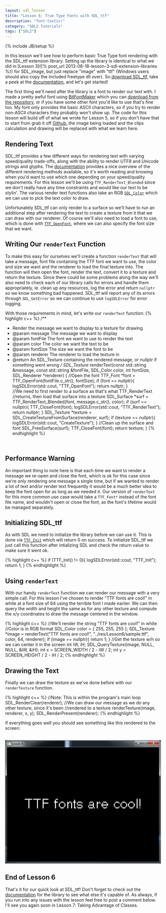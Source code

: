 ```yaml
---
layout: sdl_lesson
title: "Lesson 6: True Type Fonts with SDL_ttf"
description: "font-tastic!"
category: "SDL2 Tutorials"
tags: ["SDL2"]
---
```

{% include JB/setup %}

In this lesson we'll see how to perform basic True Type font rendering with the SDL_ttf extension library.
Setting up the library is identical to what we did in
[Lesson 3]({% post_url 2013-08-18-lesson-3-sdl-extension-libraries %}) for SDL_image, but just replace
"image" with "ttf" (Windows users should also copy the included freetype dll over). So [download SDL_ttf](http://www.libsdl.org/projects/SDL_ttf/),
take a peek at the [documentation](http://www.libsdl.org/projects/SDL_ttf/docs/index.html), and let's get started!

<!--more-->

The first thing we'll need after the library is a font to render our text with. I made a pretty awful font using
[BitFontMaker](http://www.pentacom.jp/pentacom/bitfontmaker2/) which you can
[download from the repository](https://github.com/Twinklebear/TwinklebearDev-Lessons/raw/master/res/Lesson6/sample.ttf), or if you have some other font you'd like to use that's fine too. My font only provides the basic ASCII characters, so if you try to render non-ASCII characters they probably won't show up.
The code for this lesson will build off of what we wrote for Lesson 5, so if you don't have that to start from grab it off [Github](https://github.com/Twinklebear/TwinklebearDev-Lessons/tree/master/Lesson5), the image being
loaded and the clips calculation and drawing will be replaced with what we learn here.

Rendering Text
-
SDL_ttf provides a few different ways for rendering text with varying speed/quality trade-offs, along with the
ability to render UTF8 and Unicode strings and glyphs. The [documentation](http://www.libsdl.org/projects/SDL_ttf/docs/SDL_ttf_42.html#SEC42) provides a nice overview of the different rendering methods available, so it's worth reading
and knowing when you'd want to use which one depending on your speed/quality requirements. For this lesson
we'll be using `TTF_RenderText_Blended` since we don't really have any time constraints and would like our
text to be stylin'. The various render text functions also take an RGB [`SDL_Color`](http://wiki.libsdl.org/SDL_Color)
which we can use to pick the text color to draw.

Unfortunately SDL_ttf can only render to a surface so we'll have to run an additional
step after rendering the text to create a texture from it that we can draw with our renderer. Of course we'll also
need to load a font to use, which is done with [`TTF_OpenFont`](http://www.libsdl.org/projects/SDL_ttf/docs/SDL_ttf_14.html#SEC14), where we can also specify the font size that we want.

Writing Our `renderText` Function
-
To make this easy for ourselves we'll create a function `renderText` that will take a message, font file containing
the TTF font we want to use, the color and size we want and the renderer to load the final texture into. The
function will then open the font, render the text, convert it to a texture and return the texture. Since there
could be some problems along the way we'll also need to check each of our library calls for errors and handle
them appropriately, ie. clean up any resources, log the error and return `nullptr` so we know something bad happened.
SDL_ttf will report any of its errors through `SDL_GetError` so we can continue to use `logSDLError`
for error logging.

With those requirements in mind, let's write our `renderText` function:
{% highlight c++ %}
/**
* Render the message we want to display to a texture for drawing
* @param message The message we want to display
* @param fontFile The font we want to use to render the text
* @param color The color we want the text to be
* @param fontSize The size we want the font to be
* @param renderer The renderer to load the texture in
* @return An SDL_Texture containing the rendered message, or nullptr if something went wrong
*/
SDL_Texture* renderText(const std::string &message, const std::string &fontFile,
	SDL_Color color, int fontSize, SDL_Renderer *renderer)
{
	//Open the font
	TTF_Font *font = TTF_OpenFont(fontFile.c_str(), fontSize);
	if (font == nullptr){
		logSDLError(std::cout, "TTF_OpenFont");
		return nullptr;
	}	
	//We need to first render to a surface as that's what TTF_RenderText
	//returns, then load that surface into a texture
	SDL_Surface *surf = TTF_RenderText_Blended(font, message.c_str(), color);
	if (surf == nullptr){
		TTF_CloseFont(font);
		logSDLError(std::cout, "TTF_RenderText");
		return nullptr;
	}
	SDL_Texture *texture = SDL_CreateTextureFromSurface(renderer, surf);
	if (texture == nullptr){
		logSDLError(std::cout, "CreateTexture");
	}
	//Clean up the surface and font
	SDL_FreeSurface(surf);
	TTF_CloseFont(font);
	return texture;
}
{% endhighlight %}
<br />

Performance Warning
-
An important thing to note here is that each time we want to render a message we re-open and close the font, which is
ok for this case since we're only rendering one message a single time, but if we wanted to render a lot of text
and/or render text frequently it would be a much better idea to keep the font open for as long as we needed it.
Our version of `renderText` for this more common use case would take a `TTF_Font*` instead of the font file name,
and wouldn't open or close the font, as the font's lifetime would be managed separately.

Initializing SDL_ttf
-
As with SDL we need to initialize the library before we can use it. This is done via
[`TTF_Init`](http://www.libsdl.org/projects/SDL_ttf/docs/SDL_ttf_8.html#SEC8) which will return 0 on success. To
initialize SDL_ttf we just call this function after intializing SDL and check the return value to make sure it went ok.

{% highlight c++ %}
if (TTF_Init() != 0){
	logSDLError(std::cout, "TTF_Init");
	return 1;
}
{% endhighlight %}
<br />

Using `renderText`
-
With our handy `renderText` function we can render our message with a very simple call. For this lesson I've chosen
to render "TTF fonts are cool!" in white at a font size of 64 using the terrible font I made earlier. We can
then query the width and height the same as for any other texture and compute the x/y coordinates to draw the
message centered in the window.

{% highlight c++ %}
//We'll render the string "TTF fonts are cool!" in white
//Color is in RGB format
SDL_Color color = { 255, 255, 255 };
SDL_Texture *image = renderText("TTF fonts are cool!", "../res/Lesson6/sample.ttf",
	color, 64, renderer);
if (image == nullptr){
	return 1;
}
//Get the texture w/h so we can center it in the screen
int iW, iH;
SDL_QueryTexture(image, NULL, NULL, &iW, &iH);
int x = SCREEN_WIDTH / 2 - iW / 2;
int y = SCREEN_HEIGHT / 2 - iH / 2;
{% endhighlight %}
<br />

Drawing the Text
-
Finally we can draw the texture as we've done before with our `renderTexture` function.

{% highlight c++ %}
//Note: This is within the program's main loop
SDL_RenderClear(renderer);
//We can draw our message as we do any other texture, since it's been
//rendered to a texture
renderTexture(image, renderer, x, y);
SDL_RenderPresent(renderer);
{% endhighlight %}
<br />

If everything goes well you should see something like this rendered to the screen:

<br />
<img class="centered" width="600" height="auto" src="/assets/img/lesson_6/ttf_fonts_example.png">
<br />


End of Lesson 6
-
That's it for our quick look at SDL_ttf! Don't forget to check out the [documentation](http://www.libsdl.org/projects/SDL_ttf/docs/index.html) for the library to see what else it's capable of. As always, if you run into any issues with
the lesson feel free to post a comment below. I'll see you again soon in Lesson 7: Taking Advantage of Classes.

